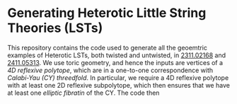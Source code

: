 # Generating Heterotic Little String Theories (LSTs)

This repository contains the code used to generate all the geoemtric examples of Heterotic LSTs, both twisted and untwisted, in [2311.02168](https://arxiv.org/pdf/2311.02168) and [2411.05313](https://arxiv.org/pdf/2411.05313). We use toric geometry, and hence the inputs are vertices of a _4D reflexive polytope_, which are in a one-to-one correspondence with _Calabi-Yau (CY) threedfold_. In particular, we require a 4D reflexive polytope with at least one 2D reflexive subpolytope, which then ensures that we have at least one _elliptic fibratin_ of the CY. The code then 

